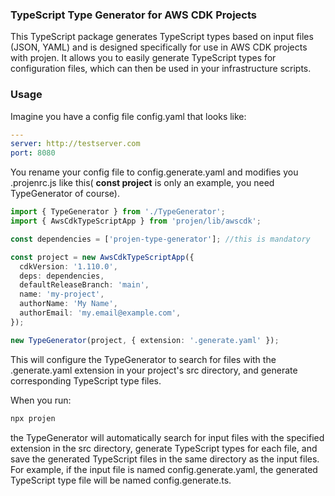 ### TypeScript Type Generator for AWS CDK Projects

This TypeScript package generates TypeScript types based on input files (JSON, YAML) and is designed specifically for use in AWS CDK projects with projen. It allows you to easily generate TypeScript types for configuration files, which can then be used in your infrastructure scripts.

### Usage

Imagine you have a config file config.yaml that looks like:

```yaml
---
server: http://testserver.com
port: 8080
```

You rename your config file to config.generate.yaml and modifies you .projenrc.js like this( **const project** is only an example, you need TypeGenerator of course).

```typescript
import { TypeGenerator } from './TypeGenerator';
import { AwsCdkTypeScriptApp } from 'projen/lib/awscdk';

const dependencies = ['projen-type-generator']; //this is mandatory

const project = new AwsCdkTypeScriptApp({
  cdkVersion: '1.110.0',
  deps: dependencies,
  defaultReleaseBranch: 'main',
  name: 'my-project',
  authorName: 'My Name',
  authorEmail: 'my.email@example.com',
});

new TypeGenerator(project, { extension: '.generate.yaml' });
```

This will configure the TypeGenerator to search for files with the .generate.yaml extension in your project's src directory, and generate corresponding TypeScript type files.

When you run:

```bash
npx projen
```

the TypeGenerator will automatically search for input files with the specified extension in the src directory, generate TypeScript types for each file, and save the generated TypeScript files in the same directory as the input files.
For example, if the input file is named config.generate.yaml, the generated TypeScript type file will be named config.generate.ts.
